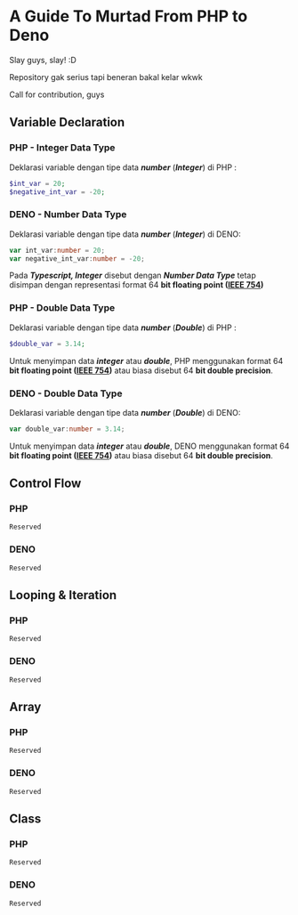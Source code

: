 

# A Guide To Murtad From PHP to Deno

Slay guys, slay! :D 

Repository gak serius tapi beneran bakal kelar wkwk

Call for contribution, guys

## Variable Declaration

### PHP - Integer Data Type

Deklarasi variable dengan tipe data ***number*** (***Integer***) di PHP :

```php
$int_var = 20;
$negative_int_var = -20;
```

### DENO - Number Data Type

Deklarasi variable dengan tipe data ***number*** (***Integer***) di DENO:

```typescript
var int_var:number = 20;
var negative_int_var:number = -20;
```

Pada ***Typescript, Integer*** disebut dengan ***Number Data Type*** tetap disimpan dengan representasi format 64 **bit floating point (**[**IEEE 754**](http://en.wikipedia.org/wiki/IEEE_754-1985)**)**

### PHP - Double Data Type

Deklarasi variable dengan tipe data ***number*** (***Double***) di PHP :

```PHP
$double_var = 3.14;
```

Untuk menyimpan data ***integer*** atau ***double***, PHP menggunakan format 64 **bit floating point (**[**IEEE 754**](http://en.wikipedia.org/wiki/IEEE_754-1985)**)** atau biasa disebut 64 **bit double precision**.

### DENO - Double Data Type

Deklarasi variable dengan tipe data ***number*** (***Double***) di DENO:

```typescript
var double_var:number = 3.14;
```

Untuk menyimpan data ***integer*** atau ***double***, DENO menggunakan format 64 **bit floating point (**[**IEEE 754**](http://en.wikipedia.org/wiki/IEEE_754-1985)**)** atau biasa disebut 64 **bit double precision**.

## Control Flow

### PHP

```
Reserved
```



### DENO

```
Reserved
```



## Looping & Iteration

### PHP

```
Reserved
```



### DENO

```
Reserved
```



## Array

### PHP

```
Reserved
```



### DENO

```
Reserved
```



## Class

### PHP

```
Reserved
```



### DENO

```
Reserved
```

